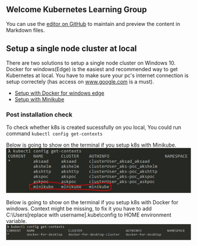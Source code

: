 ## Welcome Kubernetes Learning Group

You can use the [editor on GitHub](https://github.com/HK-Zhang/K8s-Guideline/edit/gh-pages/README.md) to maintain and preview the content in Markdown files.

## Setup a single node cluster at local
There are two solutions to setup a single node cluster on Windows 10. Docker for windows(Edge) is the easiest and recommended way to get Kubernetes at local. You have to make sure your pc's internet connection is setup correctely (has access on www.google.com is a must).
* [Setup with Docker for windows edge](https://www.hanselman.com/blog/HowToSetUpKubernetesOnWindows10WithDockerForWindowsAndRunASPNETCore.aspx)
* [Setup with Minikube](https://medium.com/@JockDaRock/minikube-on-windows-10-with-hyper-v-6ef0f4dc158c)

### Post installation check

To check whether k8s is created sucessfully on you local, You could run command `kubectl config get-contexts`

Below is going to show on the terminal if you setup k8s with Minikube.
![minikube context](/images/minikube.JPG)

Below is going to show on the terminal if you setup k8s with Docker for windows. Context might be missing, to fix it you have to add C:\Users\[replace with username]\.kube\config to HOME environment variable.
![docker context](/images/dockerkube.jpg)